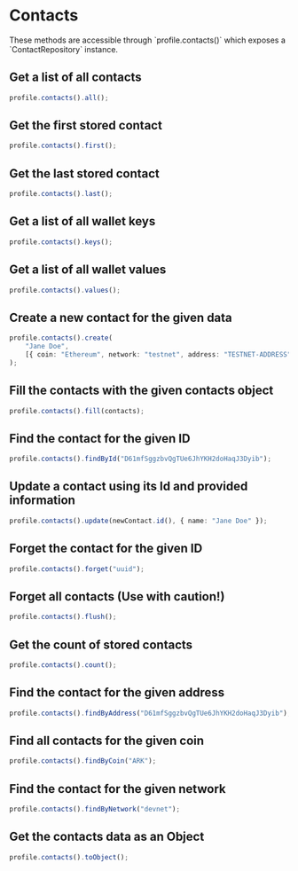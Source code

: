 # Contacts

<x-alert type="info">
These methods are accessible through `profile.contacts()` which exposes a `ContactRepository` instance.
</x-alert>

## Get a list of all contacts

```typescript
profile.contacts().all();
```

## Get the first stored contact

```typescript
profile.contacts().first();
```

## Get the last stored contact

```typescript
profile.contacts().last();
```

## Get a list of all wallet keys

```typescript
profile.contacts().keys();
```

## Get a list of all wallet values

```typescript
profile.contacts().values();
```

## Create a new contact for the given data

```typescript
profile.contacts().create(
    "Jane Doe",
    [{ coin: "Ethereum", network: "testnet", address: "TESTNET-ADDRESS" }],
);
```

## Fill the contacts with the given contacts object

```typescript
profile.contacts().fill(contacts);
```

## Find the contact for the given ID

```typescript
profile.contacts().findById("D61mfSggzbvQgTUe6JhYKH2doHaqJ3Dyib");
```

## Update a contact using its Id and provided information

```typescript
profile.contacts().update(newContact.id(), { name: "Jane Doe" });
```

## Forget the contact for the given ID

```typescript
profile.contacts().forget("uuid");
```

## Forget all contacts (Use with caution!)

```typescript
profile.contacts().flush();
```

## Get the count of stored contacts

```typescript
profile.contacts().count();
```

## Find the contact for the given address

```typescript
profile.contacts().findByAddress("D61mfSggzbvQgTUe6JhYKH2doHaqJ3Dyib");
```

## Find all contacts for the given coin

```typescript
profile.contacts().findByCoin("ARK");
```

## Find the contact for the given network

```typescript
profile.contacts().findByNetwork("devnet");
```

## Get the contacts data as an Object

```typescript
profile.contacts().toObject();
```
